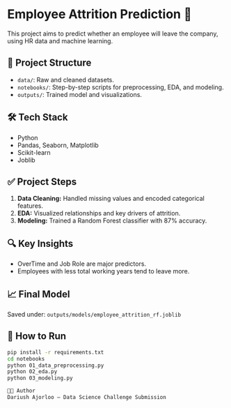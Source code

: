 # Employee Attrition Prediction 🎯

This project aims to predict whether an employee will leave the company, using HR data and machine learning.

## 📁 Project Structure

- `data/`: Raw and cleaned datasets.
- `notebooks/`: Step-by-step scripts for preprocessing, EDA, and modeling.
- `outputs/`: Trained model and visualizations.

## 🛠️ Tech Stack

- Python
- Pandas, Seaborn, Matplotlib
- Scikit-learn
- Joblib

## ✅ Project Steps

1. **Data Cleaning:** Handled missing values and encoded categorical features.
2. **EDA:** Visualized relationships and key drivers of attrition.
3. **Modeling:** Trained a Random Forest classifier with 87% accuracy.

## 🔍 Key Insights

- OverTime and Job Role are major predictors.
- Employees with less total working years tend to leave more.

## 📈 Final Model

Saved under: `outputs/models/employee_attrition_rf.joblib`

## 🚀 How to Run

```bash
pip install -r requirements.txt
cd notebooks
python 01_data_preprocessing.py
python 02_eda.py
python 03_modeling.py

👨‍💻 Author
Dariush Ajorloo – Data Science Challenge Submission

